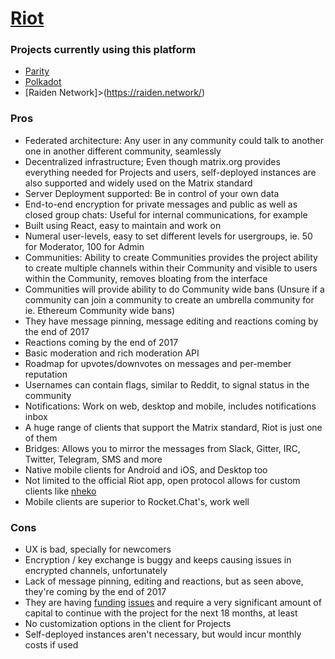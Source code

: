 # [Riot](https://riot.im)

### Projects currently using this platform

- [Parity](https://parity.io)
- [Polkadot](https://polkadot.network)
- [Raiden Network]>(https://raiden.network/)

### Pros
- Federated architecture: Any user in any community could talk to another one in another different community, seamlessly
- Decentralized infrastructure; Even though matrix.org provides everything needed for Projects and users, self-deployed instances are also supported and widely used on the Matrix standard
- Server Deployment supported: Be in control of your own data
- End-to-end encryption for private messages and public as well as closed group chats: Useful for internal communications, for example
- Built using React, easy to maintain and work on
- Numeral user-levels, easy to set different levels for usergroups, ie. 50 for Moderator, 100 for Admin
- Communities: Ability to create Communities provides the project ability to create multiple channels within their Community and visible to users within the Community, removes bloating from the interface
- Communities will provide ability to do Community wide bans (Unsure if a community can join a community to create an umbrella community for ie. Ethereum Community wide bans)
- They have message pinning, message editing and reactions coming by the end of 2017
- Reactions coming by the end of 2017
- Basic moderation and rich moderation API
- Roadmap for upvotes/downvotes on messages and per-member reputation
- Usernames can contain flags, similar to Reddit, to signal status in the community
- Notifications: Work on web, desktop and mobile, includes notifications inbox
- A huge range of clients that support the Matrix standard, Riot is just one of them
- Bridges: Allows you to mirror the messages from Slack, Gitter, IRC, Twitter, Telegram, SMS and more
- Native mobile clients for Android and iOS, and Desktop too
- Not limited to the official Riot app, open protocol allows for custom clients like [nheko](https://github.com/mujx/nheko)
- Mobile clients are superior to Rocket.Chat's, work well

### Cons

- UX is bad, specially for newcomers
- Encryption / key exchange is buggy and keeps causing issues in encrypted channels, unfortunately
- Lack of message pinning, editing and reactions, but as seen above, they're coming by the end of 2017
- They are having [funding](https://github.com/vector-im/riot-web/issues/2977) [issues](https://matrix.org/blog/2017/07/07/a-call-to-arms-supporting-matrix/) and require a very significant amount of capital to continue with the project for the next 18 months, at least
- No customization options in the client for Projects
- Self-deployed instances aren't necessary, but would incur monthly costs if used
